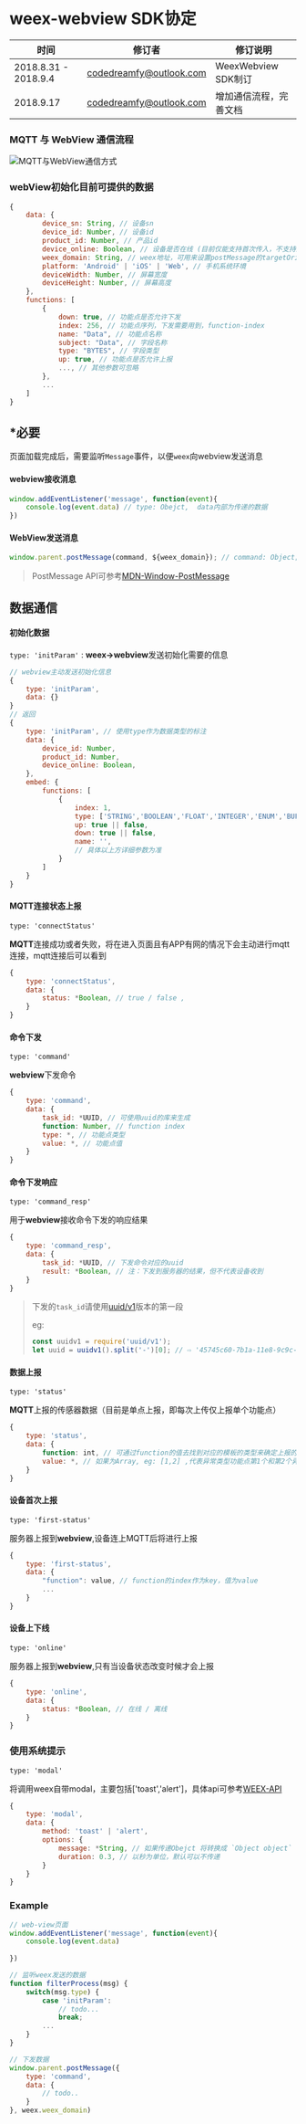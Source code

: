 # weex-webview SDK协定

| 时间                 | 修订者                  | 修订说明               |
| -------------------- | ----------------------- | ---------------------- |
| 2018.8.31 - 2018.9.4 | codedreamfy@outlook.com | WeexWebview SDK制订    |
| 2018.9.17            | codedreamfy@outlook.com | 增加通信流程，完善文档 |

### MQTT 与 WebView 通信流程

![MQTT与WebView通信方式](https://raw.githubusercontent.com/CodeDreamfy/weex-webview-docs/master/img/MQTT%E4%B8%8EWebview%E9%80%9A%E4%BF%A1%E6%96%B9%E5%BC%8F.png)



### webView初始化目前可提供的数据

```javascript
{
    data: {
        device_sn: String, // 设备sn
        device_id: Number, // 设备id
        product_id: Number, // 产品id
        device_online: Boolean, // 设备是否在线 (目前仅能支持首次传入，不支持过程获取，且仅当目前状态改变才会触发推送上报给h5设备离在线)
        weex_domain: String, // weex地址，可用来设置postMessage的targetOrigin
        platform: 'Android' | 'iOS' | 'Web', // 手机系统环境
        deviceWidth: Number, // 屏幕宽度
        deviceHeight: Number, // 屏幕高度
	},
    functions: [
        {
            down: true, // 功能点是否允许下发
            index: 256, // 功能点序列，下发需要用到，function-index
            name: "Data", // 功能点名称
            subject: "Data", // 字段名称
            type: "BYTES", // 字段类型
            up: true, // 功能点是否允许上报
            ..., // 其他参数可忽略
        },
        ...
    ]
}
```



## *必要

页面加载完成后，需要监听`Message`事件，以便`weex`向webview发送消息

#### webview接收消息

```javascript
window.addEventListener('message', function(event){
    console.log(event.data) // type: Obejct,  data内部为传递的数据
})
```

#### WebView发送消息

```javascript
window.parent.postMessage(command, ${weex_domain}); // command: Object; webview 发送消息
```

> PostMessage API可参考[MDN-Window-PostMessage](https://developer.mozilla.org/zh-CN/docs/Web/API/Window/postMessage)



## 数据通信

#### 初始化数据

`type: 'initParam'` : **weex->webview**发送初始化需要的信息

```javascript
// webview主动发送初始化信息
{
    type: 'initParam', 
    data: {}
}
// 返回
{
    type: 'initParam', // 使用type作为数据类型的标注
    data: {
        device_id: Number,
        product_id: Number,
        device_online: Boolean,
    },
    embed: {
        functions: [
            { 
                index: 1, 
                type: ['STRING','BOOLEAN','FLOAT','INTEGER','ENUM','BUFFER'],
                up: true || false,
                down: true || false,
                name: '',
                // 具体以上方详细参数为准
            }
        ]
    }
}
```



#### MQTT连接状态上报

`type: 'connectStatus'`

**MQTT**连接成功或者失败，将在进入页面且有APP有网的情况下会主动进行mqtt连接，mqtt连接后可以看到

```javascript
{
    type: 'connectStatus',
    data: {
        status: *Boolean, // true / false ,
    }
}
```



#### 命令下发

`type: 'command'`

**webview**下发命令

```javascript
{
    type: 'command',
    data: {
        task_id: *UUID, // 可使用uuid的库来生成
        function: Number, // function index
        type: *, // 功能点类型
        value: *, // 功能点值
    }
}
```



#### 命令下发响应

`type: 'command_resp'`

用于**webview**接收命令下发的响应结果

```javascript
{
    type: 'command_resp',
    data: {
        task_id: *UUID, // 下发命令对应的uuid
        result: *Boolean, // 注：下发到服务器的结果，但不代表设备收到
    }
}
```

> 下发的`task_id`请使用[uuid/v1](https://www.npmjs.com/package/uuid)版本的第一段
>
> eg: 
>
> ```javascript
> const uuidv1 = require('uuid/v1');
> let uuid = uuidv1().split('-')[0]; // ⇨ '45745c60-7b1a-11e8-9c9c-2d42b21b1a3e'
> ```



#### 数据上报

`type: 'status'`

**MQTT**上报的传感器数据（目前是单点上报，即每次上传仅上报单个功能点）


```javascript
{
    type: 'status',
    data: {
        function: int, // 可通过function的值去找到对应的模板的类型来确定上报的是什么样的type
        value: *, // 如果为Array, eg: [1,2] ,代表异常类型功能点第1个和第2个异常
    }
}
```



#### 设备首次上报

`type: 'first-status'`

服务器上报到**webview**,设备连上MQTT后将进行上报

```javascript
{
    type: 'first-status',
    data: {
        "function": value, // function的index作为key，值为value
        ...
    }
}
```



#### 设备上下线

`type: 'online'`

服务器上报到**webview**,只有当设备状态改变时候才会上报

```javascript
{
    type: 'online',
    data: {
        status: *Boolean, // 在线 / 离线
    }
}
```



### 使用系统提示

`type: 'modal'`

将调用weex自带modal，主要包括['toast','alert']，具体api可参考[WEEX-API](https://weex.incubator.apache.org/cn/references/modules/modal.html)

```javascript
{
    type: 'modal',
    data: {
        method: 'toast' | 'alert',
        options: {
            message: *String, // 如果传递Obejct 将转换成 `Object object`
            duration: 0.3, // 以秒为单位，默认可以不传递
        }
    }
}
```



### Example

```javascript
// web-view页面
window.addEventListener('message', function(event){
    console.log(event.data) 
    
})

// 监听weex发送的数据
function filterProcess(msg) {
    switch(msg.type) {
        case 'initParam': 
        	// todo... 
        	break;
        ...
    }
}

// 下发数据
window.parent.postMessage({
    type: 'command',
    data: {
        // todo..
    }
}, weex.weex_domain)
```

